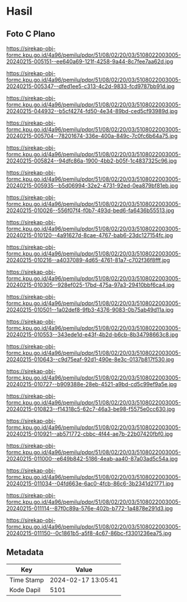 # Hasil

## Foto C Plano

https://sirekap-obj-formc.kpu.go.id/4a96/pemilu/pdpr/51/08/02/20/03/5108022003005-20240215-005151--ee640a69-121f-4258-9a44-8c7fee7aa62d.jpg

https://sirekap-obj-formc.kpu.go.id/4a96/pemilu/pdpr/51/08/02/20/03/5108022003005-20240215-005347--dfed1ee5-c313-4c2d-9833-fcd9787bb91d.jpg

https://sirekap-obj-formc.kpu.go.id/4a96/pemilu/pdpr/51/08/02/20/03/5108022003005-20240215-044932--b5cf4274-fd50-4e34-89bd-ced5cf93989d.jpg

https://sirekap-obj-formc.kpu.go.id/4a96/pemilu/pdpr/51/08/02/20/03/5108022003005-20240215-005704--78201674-336e-400a-849c-7c0fc6b64a75.jpg

https://sirekap-obj-formc.kpu.go.id/4a96/pemilu/pdpr/51/08/02/20/03/5108022003005-20240215-005824--94dfc86a-1900-4bb2-b05f-1c4837325c96.jpg

https://sirekap-obj-formc.kpu.go.id/4a96/pemilu/pdpr/51/08/02/20/03/5108022003005-20240215-005935--b5d06994-32e2-4731-92ed-0ea879bf81eb.jpg

https://sirekap-obj-formc.kpu.go.id/4a96/pemilu/pdpr/51/08/02/20/03/5108022003005-20240215-010026--556f07f4-f0b7-493d-bed6-fa6436b55513.jpg

https://sirekap-obj-formc.kpu.go.id/4a96/pemilu/pdpr/51/08/02/20/03/5108022003005-20240215-010120--4a91627d-8cae-4767-bab6-23dc127154fc.jpg

https://sirekap-obj-formc.kpu.go.id/4a96/pemilu/pdpr/51/08/02/20/03/5108022003005-20240215-010216--a4037089-4d65-4761-81a7-c702f36f8fff.jpg

https://sirekap-obj-formc.kpu.go.id/4a96/pemilu/pdpr/51/08/02/20/03/5108022003005-20240215-010305--928ef025-17bd-475a-97a3-29410bbf6ca4.jpg

https://sirekap-obj-formc.kpu.go.id/4a96/pemilu/pdpr/51/08/02/20/03/5108022003005-20240215-010501--1a02def8-9fb3-4376-9083-0b75ab49d11a.jpg

https://sirekap-obj-formc.kpu.go.id/4a96/pemilu/pdpr/51/08/02/20/03/5108022003005-20240215-010553--343ede1d-e43f-4b2d-b6cb-8b34798663c8.jpg

https://sirekap-obj-formc.kpu.go.id/4a96/pemilu/pdpr/51/08/02/20/03/5108022003005-20240215-010643--c9d75eaf-92d1-490e-8e3c-0137b817f530.jpg

https://sirekap-obj-formc.kpu.go.id/4a96/pemilu/pdpr/51/08/02/20/03/5108022003005-20240215-010727--b909388e-28eb-4521-a9bd-cd5c99ef9a5e.jpg

https://sirekap-obj-formc.kpu.go.id/4a96/pemilu/pdpr/51/08/02/20/03/5108022003005-20240215-010823--f14318c5-62c7-46a3-be98-f5575e0cc630.jpg

https://sirekap-obj-formc.kpu.go.id/4a96/pemilu/pdpr/51/08/02/20/03/5108022003005-20240215-010921--ab571772-cbbc-4f44-ae7b-22b07420fbf0.jpg

https://sirekap-obj-formc.kpu.go.id/4a96/pemilu/pdpr/51/08/02/20/03/5108022003005-20240215-011000--e649b842-5186-4eab-aa40-87a03ad5c54a.jpg

https://sirekap-obj-formc.kpu.go.id/4a96/pemilu/pdpr/51/08/02/20/03/5108022003005-20240215-011034--04fd663e-6ac0-4fcb-86c6-3b2341d21771.jpg

https://sirekap-obj-formc.kpu.go.id/4a96/pemilu/pdpr/51/08/02/20/03/5108022003005-20240215-011114--87f0c89a-576e-402b-b772-1a4878e291d3.jpg

https://sirekap-obj-formc.kpu.go.id/4a96/pemilu/pdpr/51/08/02/20/03/5108022003005-20240215-011150--0c1861b5-a5f8-4c67-86bc-f3301236ea75.jpg


## Metadata

| Key        | Value               |
| ---------- | ------------------- |
| Time Stamp | 2024-02-17 13:05:41 |
| Kode Dapil | 5101                |



